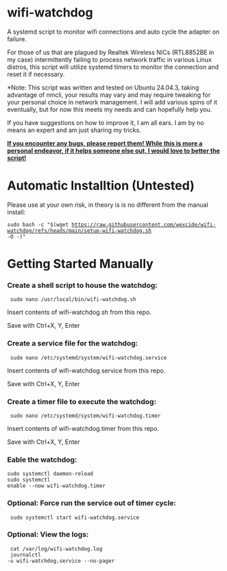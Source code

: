 # wifi-watchdog
A systemd script to monitor wifi connections and auto cycle the adapter on failure.

For those of us that are plagued by Realtek Wireless NICs (RTL8852BE in my case) intermittently failing to process network traffic in various Linux distros, this script will utilize systemd timers to monitor the connection and reset it if necessary.

*Note: This script was written and tested on Ubuntu 24.04.3, taking advantage of nmcli, your results may vary and may require tweaking for your personal choice in network management. I will add various spins of it eventually, but for now this meets my needs and can hopefully help you.

If you have suggestions on how to improve it, I am all ears. I am by no means an expert and am just sharing my tricks.

<b><u>If you encounter any bugs, please report them! While this is more a personal endeavor, if it helps someone else out, I would love to better the script!</b></u>

# Automatic Installtion (Untested)

Please use at your own risk, in theory is is no different from the manual install:

<code>sudo bash -c "$(wget https://raw.githubusercontent.com/wexcide/wifi-watchdog/refs/heads/main/setup-wifi-watchdog.sh -O -)"</code>

# Getting Started Manually
### Create a shell script to house the watchdog:
<code> sudo nano /usr/local/bin/wifi-watchdog.sh </code>

Insert contents of wifi-watchdog.sh from this repo.

Save with Ctrl+X, Y, Enter

### Create a service file for the watchdog:
<code> sudo nano /etc/systemd/system/wifi-watchdog.service </code>

Insert contents of wifi-watchdog.service from this repo.


Save with Ctrl+X, Y, Enter

### Create a timer file to execute the watchdog:
<code> sudo nano /etc/systemd/system/wifi-watchdog.timer </code>

Insert contents of wifi-watchdog.timer from this repo.

Save with Ctrl+X, Y, Enter

### Eable the watchdog:
<code>sudo systemctl daemon-reload</code></br>
<code>sudo systemctl enable --now wifi-watchdog.timer</code>

### Optional: Force run the service out of timer cycle:
<code> sudo systemctl start wifi-watchdog.service </code>

### Optional: View the logs:
<code> cat /var/log/wifi-watchdog.log </code></br>
<code> journalctl -u wifi-watchdog.service --no-pager </code>
